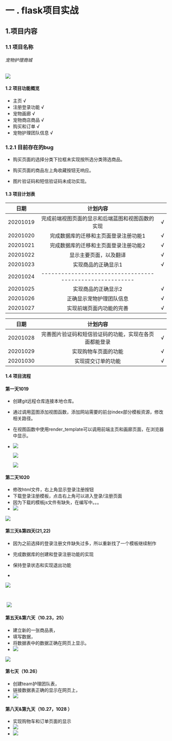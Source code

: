 # 一 . flask项目实战

## 1.项目内容

### 1.1 项目名称

###### 宠物护理商城

![](https://github.com/yy2428065460/flask_images/raw/master/Snipaste_2020-10-20_08-44-04.png)



#### 1.2 项目功能概览

- 主页   √
- 注册登录功能   √
- 宠物画廊   √
- 宠物商店商品  √
- 购买和订单  √
- 宠物护理团队信息    √

  

### 1.2.1 目前存在的bug

- 购买页面的选择分类下拉框未实现按所选分类筛选商品。

- 购买页面的商品左上角收藏按钮无响应。

- 图片验证码和短信验证码未成功实现。

  



#### 1.3 项目计划表

|   日期   |                         计划内容                         |      |
| :------: | :------------------------------------------------------: | ---- |
| 20201019 |     完成前端视图页面的显示和后端蓝图和视图函数的实现     | √    |
| 20201020 |          完成数据库的迁移和主页面登录注册功能1           | √    |
| 20201021 |          完成数据库的迁移和主页面登录注册功能2           | √    |
| 20201022 |                  显示主要页面，以及翻译                  | √    |
| 20201023 |                   实现商品的正确显示1                    | √    |
| 20201024 | -------------------------------------------------------- |      |
| 20201025 |                   实现商品的正确显示2                    | √    |
| 20201026 |                 正确显示宠物护理团队信息                 | √    |
| 20201027 |                 实现前端页面内功能的完善                 | √    |

|   日期   |                        计划内容                        |      |
| :------: | :----------------------------------------------------: | ---- |
| 20201028 | 完善图片验证码和短信验证码的功能，实现在各页面都能登录 | √    |
| 20201029 |                  实现购物车页面的功能                  | √    |
| 20201030 |                   实现提交订单的功能                   | √    |



#### 1.4 项目流程

#### 第一天1019

- 创建git远程仓库连接本地仓库。

- 通过调用蓝图添加视图函数，添加网站需要的前台index部分模板资源，修改相关路径。

- 在视图函数中使用render_template可以调用前端主页和画廊页面，在浏览器中显示。

- ![](https://github.com/yy2428065460/flask_images/raw/master/Snipaste_2020-10-19_10-04-53.png)

  

  ![](https://github.com/yy2428065460/flask_images/raw/master/Snipaste_2020-10-20_08-44-57.png)

    

  ![](https://github.com/yy2428065460/flask_images/raw/master/Snipaste_2020-10-20_08-45-09.png)



#### 第二天1020

- 修改html文件，右上角显示登录注册按钮
- 下载登录注册模板，点击右上角可以进入登录/注册页面
- 因为下载的模板js文件有缺失，在编写中。。。
- ![](https://github.com/yy2428065460/flask_images/raw/master/Snipaste_2020-10-21_08-02-03.png)



![](https://github.com/yy2428065460/flask_images/raw/master/Snipaste_2020-10-21_08-02-21.png)



#### 第三天&第四天(21,22)

- 因为之前选择的登录注册文件缺失过多，所以重新找了一个模板继续制作

- 完成数据库的创建和登录注册功能的实现

- 保持登录状态和实现退出功能

- 

  ![](https://github.com/yy2428065460/flask_images/raw/master/Snipaste_2020-10-22_21-26-33.png)



​	

​	![](https://github.com/yy2428065460/flask_images/raw/master/Snipaste_2020-10-22_21-27-18.png)



#### 第五天&第六天（10.23，25）

- 建立新的一张商品表，
- 填写数据，
- 将数据表中的数据正确在网页上显示。
- ![](https://github.com/yy2428065460/flask_images/raw/master/Snipaste_2020-10-27_08-23-50.png)


![](https://github.com/yy2428065460/flask_images/raw/master/Snipaste_2020-10-27_08-30-27.png)



#### 第七天（10.26）

- 创建team护理团队表，
- 链接数据表正确的显示在网页上，
- ![](https://github.com/yy2428065460/flask_images/raw/master/Snipaste_2020-10-27_08-23-23.png)





#### 第八天&第九天（10.27，1028 ）

- 实现购物车和订单页面的显示
- ![](https://github.com/yy2428065460/flask_images/raw/master/Snipaste_2020-10-30_08-30-07.png)
- ![](https://github.com/yy2428065460/flask_images/raw/master/Snipaste_2020-10-30_08-30-28.png)


